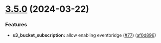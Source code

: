 # [3.5.0](https://github.com/observeinc/terraform-aws-lambda/compare/v3.4.0...v3.5.0) (2024-03-22)


### Features

* **s3_bucket_subscription:** allow enabling eventbridge ([#77](https://github.com/observeinc/terraform-aws-lambda/issues/77)) ([af0d896](https://github.com/observeinc/terraform-aws-lambda/commit/af0d896deba14df40d53982c1f3619e869da1201))



